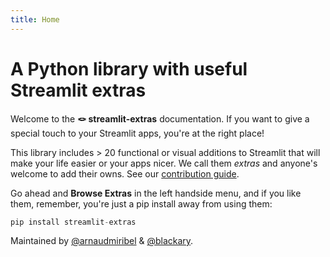 ```yaml
---
title: Home
---
```

# A Python library with useful Streamlit extras

Welcome to the **🪢 streamlit-extras** documentation. If you want to give a special touch to your Streamlit apps, you're at the right place!

This library includes > 20 functional or visual additions to Streamlit that will make your life easier or your apps nicer. We call them _extras_ and anyone's welcome to add their owns. See our [contribution guide](contributing.md).

Go ahead and **Browse Extras** in the left handside menu, and if you like them, remember, you're just a pip install away from using them:

``` py
pip install streamlit-extras
```

Maintained by [@arnaudmiribel](https://twitter.com/arnaudmiribel) & [@blackary](https://twitter.com/blackaryz).